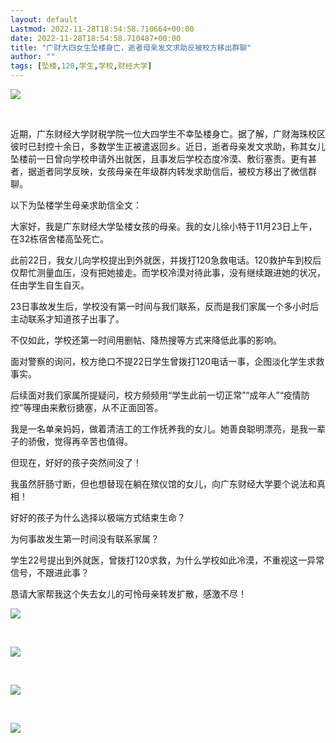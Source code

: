 ```yaml
---
layout: default
Lastmod: 2022-11-28T18:54:58.710664+00:00
date: 2022-11-28T18:54:58.710487+00:00
title: "广财大四女生坠楼身亡，逝者母亲发文求助反被校方移出群聊"
author: ""
tags: [坠楼,120,学生,学校,财经大学]
---
```


![](https://images.weserv.nl/?url=https%3A//mmbiz.qpic.cn/mmbiz_png/E7nLwpZm8k4icauibBFBRAPDFjKIN4hMIOf8xvMMA9SetsOhIWG2Q2224icexr0ER2uuZU3tIuAIXf6J40V7R1ZqA/640%3Fwx_fmt%3Dpng)

​

近期，广东财经大学财税学院一位大四学生不幸坠楼身亡。据了解，广财海珠校区彼时已封控十余日，多数学生正被遣返回乡。近日，逝者母亲发文求助，称其女儿坠楼前一日曾向学校申请外出就医，且事发后学校态度冷漠、敷衍塞责。更有甚者，据逝者同学反映，女孩母亲在年级群内转发求助信后，被校方移出了微信群聊。  

以下为坠楼学生母亲求助信全文：

大家好，我是广东财经大学坠楼女孩的母亲。我的女儿徐小特于11月23日上午，在32栋宿舍楼高坠死亡。

此前22日，我女儿向学校提出到外就医，并拨打120急救电话。120救护车到校后仅帮忙测量血压，没有把她接走。而学校冷漠对待此事，没有继续跟进她的状况，任由学生自生自灭。

23日事故发生后，学校没有第一时间与我们联系，反而是我们家属一个多小时后主动联系才知道孩子出事了。

不仅如此，学校还第一时间用删帖、降热搜等方式来降低此事的影响。

面对警察的询问，校方绝口不提22日学生曾拨打120电话一事，企图淡化学生求救事实。

后续面对我们家属所提疑问，校方频频用“学生此前一切正常”“成年人”“疫情防控”等理由来敷衍搪塞，从不正面回答。

我是一名单亲妈妈，做着清洁工的工作抚养我的女儿。她善良聪明漂亮，是我一辈子的骄傲，觉得再辛苦也值得。

但现在，好好的孩子突然间没了！

我虽然肝肠寸断，但也想替现在躺在殡仪馆的女儿，向广东财经大学要个说法和真相！

好好的孩子为什么选择以极端方式结束生命？

为何事故发生第一时间没有联系家属？

学生22号提出到外就医，曾拨打120求救，为什么学校如此冷漠，不重视这一异常信号，不跟进此事？

恳请大家帮我这个失去女儿的可怜母亲转发扩散，感激不尽！

![](https://images.weserv.nl/?url=https%3A//mmbiz.qpic.cn/mmbiz_png/E7nLwpZm8k4icauibBFBRAPDFjKIN4hMION7HvwlwMXG834Y68EGrSgvvXB9g36IGjn2FtRkCBtqfNC7RY1mV5Hw/640%3Fwx_fmt%3Dpng)

​

![](https://images.weserv.nl/?url=https%3A//mmbiz.qpic.cn/mmbiz_png/E7nLwpZm8k4icauibBFBRAPDFjKIN4hMIO8fcr8AH0BOTnia5bOtFO3gJNSv2NKuBrfialnHrBISMX8g8JMdVdWOrQ/640%3Fwx_fmt%3Dpng)

​

![](https://images.weserv.nl/?url=https%3A//mmbiz.qpic.cn/mmbiz_png/E7nLwpZm8k4icauibBFBRAPDFjKIN4hMIOzeJ7H8LibUdbLt9M5icu9w824RsaDhyxcAN2aRFzuYQCWia7PJegh1iaJg/640%3Fwx_fmt%3Dpng)

​

![](https://images.weserv.nl/?url=https%3A//mmbiz.qpic.cn/mmbiz_png/E7nLwpZm8k4icauibBFBRAPDFjKIN4hMIOg62TEerIxkicKVxvCG2JicLLk6l3ZjMuITopxazuicGiaCQV5p91a5OcFA/640%3Fwx_fmt%3Dpng)

​

